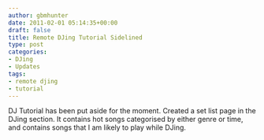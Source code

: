 ```yaml
---
author: gbmhunter
date: 2011-02-01 05:14:35+00:00
draft: false
title: Remote DJing Tutorial Sidelined
type: post
categories:
- DJing
- Updates
tags:
- remote djing
- tutorial
---
```


DJ Tutorial has been put aside for the moment. Created a set list page in the DJing section. It contains hot songs categorised by either genre or time, and contains songs that I am likely to play while DJing.
